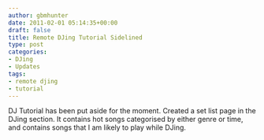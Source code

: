 ```yaml
---
author: gbmhunter
date: 2011-02-01 05:14:35+00:00
draft: false
title: Remote DJing Tutorial Sidelined
type: post
categories:
- DJing
- Updates
tags:
- remote djing
- tutorial
---
```


DJ Tutorial has been put aside for the moment. Created a set list page in the DJing section. It contains hot songs categorised by either genre or time, and contains songs that I am likely to play while DJing.
